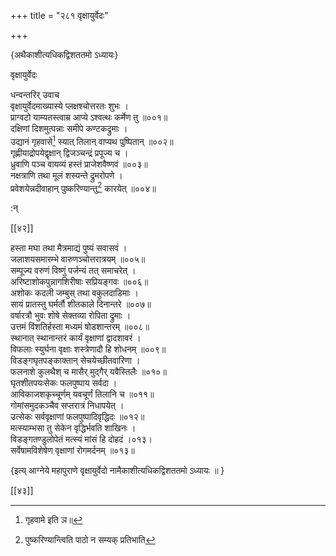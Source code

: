 +++
title = "२८१ वृक्षायुर्वेदः"

+++

\{अथैकाशीत्यधिकद्विशततमो ऽध्यायः\}

वृक्षायुर्वेदः  
    
धन्वन्तरिर् उवाच  
वृक्षायुर्वेदमाख्यास्ये प्लक्षश्चोत्तरतः शुभः   ।  
प्राग्वटो याम्यतस्त्वाम्र आप्ये ऽश्वत्थः कर्मेण तु   ॥००१॥  
दक्षिणां दिशमुत्पन्नाः समीपे कण्टकद्रुमाः   ।  
उद्यानं गृहवासे[^१] स्यात् तिलान् वाप्यथ पुष्पितान्   ॥००२॥  
गृह्णीयाद्रोपयेद्वृक्षान् द्विजञ्चन्द्रं प्रपूज्य च   ।  
ध्रुवाणि पञ्च वायव्यं हस्तं प्राजेशवैष्णवं   ॥००३॥  
नक्षत्राणि तथा मूलं शस्यन्ते द्रुमरोपणे ।  
प्रवेशयेन्नदीवाहान् पुष्करिण्यान्तु[^२] कारयेत् ॥००४॥  
    
:न्  
    
[^१]: गृहवामे इति ञ॥  
    
[^२]: पुष्करिण्यान्त्विति पाठो न सम्यक् प्रतिभाति  

[[४२]]
    
हस्ता मघा तथा मैत्रमाद्यं पुष्यं सवासवं   ।  
जलाशयसमारम्भे वारुणञ्चोत्तरात्रयम् ॥००५॥  
सम्पूज्य वरुणं विष्णुं पर्जन्यं तत् समाचरेत्   ।  
अरिष्टाशोकपुन्नागशिरीषाः सप्रियङ्गवः   ॥००६॥  
अशोकः कदली जम्बुस् तथा वकुलदाडिमाः ।  
सायं प्रातस्तु घर्मर्तौ शीतकाले दिनान्तरे ॥००७॥  
वर्षारत्रौ भुवः शोषे सेक्तव्या रोपिता द्रुमाः   ।  
उत्तमं विंशतिर्हस्ता मध्यमं षोडशान्तरम्   ॥००८॥  
स्थानात् स्थानान्तरं कार्यं वृक्षाणां द्वादशावरं   ।  
विफलाः स्युर्घना वृक्षाः शस्त्रेणादौ हि शोधनम्   ॥००९॥  
विडङ्गघृतपङ्काक्तान् सेचयेच्छीतवारिणा ।  
फलनाशे कुलथैश् च मासैर् मुद्गैर् यवैस्तिलैः ॥०१०॥  
घृतशीतपयःसेकः फलपुष्पाय सर्वदा ।  
आविकाजशकृच्चूर्णम् यवचूर्णं तिलानि च ॥०११॥  
गोमांसमुदकञ्चैव सप्तरात्रं निधापयेत् ।  
उत्सेकः सर्ववृक्षाणां फलपुष्पादिवृद्धिदः   ॥०१२॥  
मत्स्याम्भसा तु सेकेन वृद्धिर्भवति शाखिनः ।  
विडङ्गतण्डुलोपेतं मत्स्यं मांसं हि दोहदं   ।०१३।  
सर्वेषामविशेषेण वृक्षाणां रोगमर्दनम्   ॥०१३॥  
    
\{इत्य् आग्नेये महापुराणे वृक्षायुर्वेदो नामैकाशीत्यधिकद्विशततमो ऽध्यायः ॥  }

[[४३]]
    